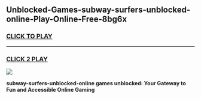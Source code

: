 
## Unblocked-Games-subway-surfers-unblocked-online-Play-Online-Free-8bg6x
<h3>
<a href="https://premium76.site?title=subway-surfers-unblocked-online&ref=26A">CLICK TO PLAY</a></h3>
<hr>

<h3>
<a href="https://premium76.site?title=subway-surfers-unblocked-online&ref=26A">CLICK 2 PLAY</a>
  
</h3>

<a href="https://premium76.site?title=subway-surfers-unblocked-online&ref=26A"><img src="https://clearcache.store/games.png"></a>


**subway-surfers-unblocked-online games unblocked: Your Gateway to Fun and Accessible Online Gaming**

